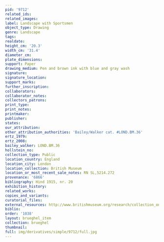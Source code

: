 ```yaml
---
pid: '9712'
related_ids: 
related_images: 
label: Landscape with Sportsmen
object_type: Drawing
genre: Landscape
tags: 
realdate: 
height_cm: '20.3'
width_cm: '31.4'
diameter_cm: 
plate_dimensions: 
support: Paper
drawing_medium: Pen and brown ink with blue and gray wash
signature: 
signature_location: 
support_marks: 
further_inscription: 
collaborators: 
collaborator_notes: 
collectors_patrons: 
print_type: 
print_notes: 
printmaker: 
publisher: 
states: 
our_attribution: 
other_attribution_authorities: 'Bailey/Walker cat. #LOND.BM.36'
ertz_1979: 
ertz_2008: 
bailey_walker: LOND.BM.36
hollstein_no: 
collection_type: Public
location_country: England
location_city: London
location_collection: British Museum
location_or_most_recent_sale_notes: RN SL,5214.272
provenance: '6866'
bibliography: Hind 1915, nr. 20
exhibition_history: 
related_works: 
copies_and_variants: 
curatorial_files: 
external_resources: http://www.britishmuseum.org/research/collection_online/collection_object_details.aspx?objectId=712293&partId=1&searchText=Landscape%20with%20Sportsmen&page=1
biblio: 
order: '1038'
layout: brueghel_item
collection: brueghel
thumbnail: 
full: img/derivatives/simple/9712/full.jpg
---
```

